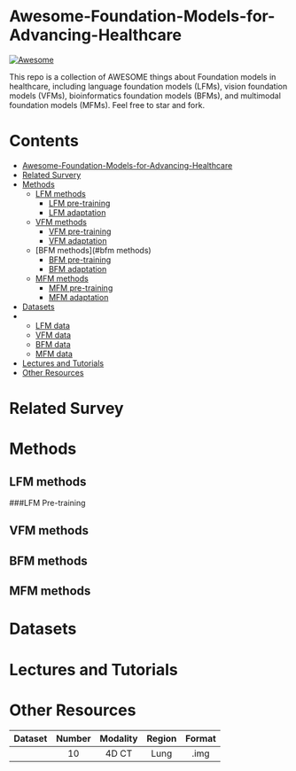 # Awesome-Foundation-Models-for-Advancing-Healthcare

[![Awesome](https://awesome.re/badge.svg)](https://awesome.re)

This repo is a collection of AWESOME things about Foundation models in healthcare, including language foundation models (LFMs), vision foundation models (VFMs), bioinformatics foundation models (BFMs), and multimodal foundation models (MFMs). Feel free to star and fork.

# Contents
- [Awesome-Foundation-Models-for-Advancing-Healthcare](#Awesome-Foundation-Models-for-Advancing-Healthcare)
- [Related Survery](#related-survey)
- [Methods](#methods)
  - [LFM methods](#lfm-methods)
    - [LFM pre-training](#lfm-pre-training)
    - [LFM adaptation](#lfm-adaptation)
  - [VFM methods](#vfm-methods)
    - [VFM pre-training](#vfm-pre-training)
    - [VFM adaptation](#vfm-adaptation)
  - [BFM methods](#bfm methods)
    - [BFM pre-training](#bfm-pre-training)
    - [BFM adaptation](#bfm-adaptation)
  - [MFM methods](#mfm-methods)
    - [MFM pre-training](#mfm-pre-training)
    - [MFM adaptation](#mfm-adaptation)
- [Datasets](#datasets)
- - [LFM data](#lfm-data)
  - [VFM data](#vfm-data)
  - [BFM data](#bfm-data)
  - [MFM data](#mfm-data)
- [Lectures and Tutorials](#lectures-and-tutorials)
- [Other Resources](#other-resources)

# Related Survey

# Methods
## LFM methods
  ###LFM Pre-training
## VFM methods
## BFM methods
## MFM methods

# Datasets

# Lectures and Tutorials

# Other Resources


|                           Dataset                            | Number | Modality  |     Region     |     Format      |
| :----------------------------------------------------------: | :----: | :-------: | :------------: | :-------------: |
|                                                              |   10   |  4D  CT   |      Lung      |      .img       |



